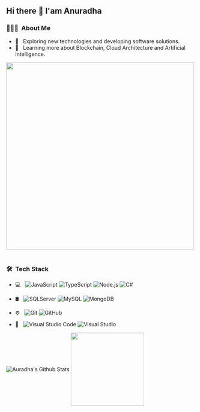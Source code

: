 <h2> Hi there 👋 I'am Anuradha </h2>
<h3> 👨🏻‍💻 &nbsp;About Me </h3>

- 🤔 &nbsp; Exploring new technologies and developing software solutions.
- 🌱 &nbsp; Learning more about Blockchain, Cloud Architecture and Artificial Intelligence.

<img src="https://github.com/Anmol-Baranwal/Cool-GIFs-For-GitHub/assets/74038190/219bcc70-f5dc-466b-9a60-29653d8e8433" width="500">
<br><br>



<h3> 🛠 &nbsp;Tech Stack</h3>

- 💻 &nbsp;
  ![JavaScript](https://img.shields.io/badge/-JavaScript-333333?style=flat&logo=javascript)
  ![TypeScript](https://img.shields.io/badge/-TypeScript-333333?style=flat&logo=typescript)
  ![Node.js](https://img.shields.io/badge/-Node.js-333333?style=flat&logo=node.js)
  ![C#](https://img.shields.io/badge/-Csharp-333333?style=flat&logo=C#)

- 🛢 &nbsp;
  ![SQLServer](https://img.shields.io/badge/-SQLServer-333333?style=flat&logo=sqlserver)
  ![MySQL](https://img.shields.io/badge/-MySQL-333333?style=flat&logo=mysql)
  ![MongoDB](https://img.shields.io/badge/-MongoDB-333333?style=flat&logo=mongodb)
- ⚙️ &nbsp;
  ![Git](https://img.shields.io/badge/-Git-333333?style=flat&logo=git)
  ![GitHub](https://img.shields.io/badge/-GitHub-333333?style=flat&logo=github)
- 🔧 &nbsp;
  ![Visual Studio Code](https://img.shields.io/badge/-Visual%20Studio%20Code-333333?style=flat&logo=visual-studio-code&logoColor=007ACC)
  ![Visual Studio](https://img.shields.io/badge/-Visual%20Studio-333333?style=flat&logo=rstudio)

<p>
  <img align="center" src="https://github-readme-stats.vercel.app/api?username=anufdo&show_icons=true&title_color=fff&icon_color=79ff97&text_color=efefef&bg_color=24292e" alt="Auradha's Github Stats">
  <img align="center" height="195px" src="https://github-readme-stats.vercel.app/api/top-langs/?username=anufdo&text_color=FFFFFF&bg_color=000000&title_color=94b4a4&langs_count=15&layout=compact&hide_border=true" />
</p>

<br/>
<!--
**anufdo/anufdo** is a ✨ _special_ ✨ repository because its `README.md` (this file) appears on your GitHub profile.

Here are some ideas to get you started:

- 🔭 I’m currently working on ...
- 🌱 I’m currently learning ...
- 👯 I’m looking to collaborate on ...
- 🤔 I’m looking for help with ...
- 💬 Ask me about ...
- 📫 How to reach me: ...
- 😄 Pronouns: ...
- ⚡ Fun fact: ...
-->




